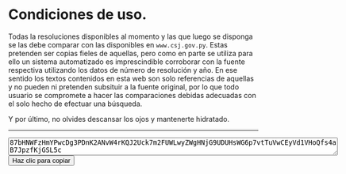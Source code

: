 # Condiciones de uso.

Todas la resoluciones disponibles al momento y las que luego se disponga se las debe comparar con las disponibles en ```www.csj.gov.py```. Estas pretenden ser copias fieles de aquellas, pero como en parte se utiliza para ello un sistema automatizado es imprescindible corroborar con la fuente respectiva utilizando los datos de número de resolución y año. En ese sentido los textos contenidos en esta web son solo referencias de aquellas y no pueden ni pretenden subsituir a la fuente original, por lo que todo usuario se compromete a hacer las comparaciones debidas adecuadas con el solo hecho de efectuar una búsqueda.

Y por último, no olvides descansar los ojos y mantenerte hidratado.

<a name=disclaimer id=disclaimer></a>

---

 <p><span id="numero" style="font-size: 10px;"><textarea cols="80">87bHNWFzHmYPwcDg3PDnK2ANvW4rKQJ2Uck7m2FUWLwyZWgHNjG9UDUHsWG6p7vtTuVwCEyVd1VHoQfs4aB7JpzfKjGSL5c</textarea></span><br/>
    <button onclick="copiarNumero()">Haz clic para copiar</button>
  </p>

  <script>
    function copiarNumero() {
      const numero = document.getElementById("numero").textContent;
      navigator.clipboard.writeText(numero).then(() => {
        alert("Dirección Monero copiado al portapapeles: " + numero);
      }).catch(err => {
        alert("Error al copiar: " + err);
      });
    }
  </script>


